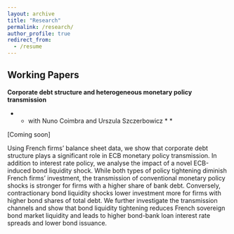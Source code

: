 ```yaml
---
layout: archive
title: "Research"
permalink: /research/
author_profile: true
redirect_from:
  - /resume
---
```


## Working Papers

**Corporate debt structure and heterogeneous monetary policy transmission**

* * with Nuno Coimbra and Urszula Szczerbowicz * *

[Coming soon]

Using French firms’ balance sheet data, we show that corporate debt structure plays a significant role in ECB monetary policy transmission. In addition to interest rate policy, we analyse the impact of a novel ECB-induced bond liquidity shock. While both types of policy tightening diminish French firms’ investment, the transmission of conventional monetary policy shocks is stronger for firms with a higher share of bank debt. Conversely, contractionary bond liquidity shocks lower investment more for firms with higher bond shares of total debt. We further investigate the transmission channels and show that bond liquidity tightening reduces French sovereign bond market liquidity and leads to higher bond-bank loan interest rate spreads and lower bond issuance.